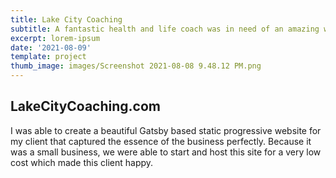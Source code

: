 ```yaml
---
title: Lake City Coaching
subtitle: A fantastic health and life coach was in need of an amazing website.
excerpt: lorem-ipsum
date: '2021-08-09'
template: project
thumb_image: images/Screenshot 2021-08-08 9.48.12 PM.png
---
```

## LakeCityCoaching.com

I was able to create a beautiful Gatsby based static progressive website for my client that captured the essence of the business perfectly. Because it was a small business, we were able to start and host this site for a very low cost which made this client happy.

